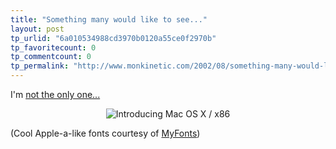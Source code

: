 ```yaml
---
title: "Something many would like to see..."
layout: post
tp_urlid: "6a010534988cd3970b0120a55ce0f2970b"
tp_favoritecount: 0
tp_commentcount: 0
tp_permalink: "http://www.monkinetic.com/2002/08/something-many-would-like-to-see.html"
---
```

I&#39;m <a href="http://news.com.com/2100-1001-948239.html?tag=fd_top">not the only one...</a>

<div align="center"><img alt="Introducing Mac OS X / x86" src="http://www.redmonk.net/1366/enclosure/introMacOSXx86.gif" title="Introducing Mac OS X / x86" /></div>

(Cool Apple-a-like fonts courtesy of <a href="http://www.myfonts.com/Testdrive?p=36&amp;s=Introducing+Mac+OS+X+%2F+x86&amp;id=12493&amp;submit=display">MyFonts</a>)
